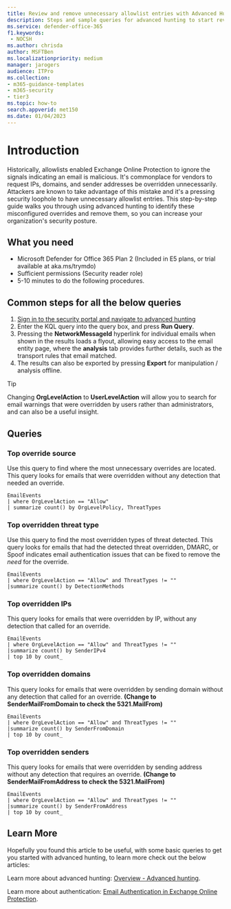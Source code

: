 ```yaml
---
title: Review and remove unnecessary allowlist entries with Advanced Hunting in Microsoft Defender for Office 365
description: Steps and sample queries for advanced hunting to start reviewing your security configuration and removing unnecessary allowlist entries.
ms.service: defender-office-365
f1.keywords: 
 - NOCSH
ms.author: chrisda
author: MSFTBen
ms.localizationpriority: medium
manager: jarogers
audience: ITPro
ms.collection:
- m365-guidance-templates
- m365-security
- tier3
ms.topic: how-to
search.appverid: met150
ms.date: 01/04/2023
---
```


# Introduction

Historically, allowlists enabled Exchange Online Protection to ignore the signals indicating an email is malicious. It's commonplace for vendors to request IPs, domains, and sender addresses be overridden unnecessarily. Attackers are known to take advantage of this mistake and it's a pressing security loophole to have unnecessary allowlist entries. This step-by-step guide walks you through using advanced hunting to identify these misconfigured overrides and remove them, so you can increase your organization's security posture.

## What you need

- Microsoft Defender for Office 365 Plan 2 (Included in E5 plans, or trial available at aka.ms/trymdo)
- Sufficient permissions (Security reader role)
- 5-10 minutes to do the following procedures.

## Common steps for all the below queries

1. [Sign in to the security portal and navigate to advanced hunting](https://security.microsoft.com/advanced-hunting)
2. Enter the KQL query into the query box, and press **Run Query**.
3. Pressing the **NetworkMessageId** hyperlink for individual emails when shown in the results loads a flyout, allowing easy access to the email entity page, where the **analysis** tab provides further details, such as the transport rules that email matched.
4. The results can also be exported by pressing **Export** for manipulation / analysis offline.

> [!TIP]
> Changing **OrgLevelAction** to **UserLevelAction** will allow you to search for email warnings that were overridden by users rather than administrators, and can also be a useful insight.

## Queries

### Top override source

Use this query to find where the most unnecessary overrides are located. This query looks for emails that were overridden without any detection that needed an override.

```kusto
EmailEvents
| where OrgLevelAction == "Allow"
| summarize count() by OrgLevelPolicy, ThreatTypes
```

### Top overridden threat type

Use this query to find the most overridden types of threat detected. This query looks for emails that had the detected threat overridden, DMARC, or Spoof indicates email authentication issues that can be fixed to remove the *need* for the override.

```kusto
EmailEvents
| where OrgLevelAction == "Allow" and ThreatTypes != ""
|summarize count() by DetectionMethods
```

### Top overridden IPs

This query looks for emails that were overridden by IP, without any detection that called for an override.

```kusto
EmailEvents
| where OrgLevelAction == "Allow" and ThreatTypes != ""
|summarize count() by SenderIPv4
| top 10 by count_
```

### Top overridden domains

This query looks for emails that were overridden by sending domain without any detection that called for an override. **(Change to SenderMailFromDomain to check the 5321.MailFrom)**

```kusto
EmailEvents
| where OrgLevelAction == "Allow" and ThreatTypes != ""
|summarize count() by SenderFromDomain
| top 10 by count_
```

### Top overridden senders

This query looks for emails that were overridden by sending address without any detection that requires an override. **(Change to SenderMailFromAddress to check the 5321.MailFrom)**

```kusto
EmailEvents
| where OrgLevelAction == "Allow" and ThreatTypes != ""
|summarize count() by SenderFromAddress
| top 10 by count_
```

## Learn More

Hopefully you found this article to be useful, with some basic queries to get you started with advanced hunting, to learn more check out the below articles:

Learn more about advanced hunting: [Overview - Advanced hunting](/defender-xdr/advanced-hunting-overview).

Learn more about authentication: [Email Authentication in Exchange Online Protection](../email-authentication-about.md).
